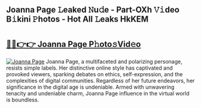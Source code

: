 ## Joanna Page 𝙻eaked 𝙽u𝚍e - Part-OXh 𝚅𝚒deo B𝚒kini 𝙿hotos - Hot All 𝙻eaks HkKEM

# <h2><a href="http://ld425q8.urlbe.top/?page=Joanna+Page">🔗🔗👉👉 Joanna Page P𝚑oto𝚜Vid𝚎o</a></h2>

[![Joanna Page](https://i.imgur.com/eBuTRDB.gif)](http://ld425q8.urlbe.top/?page=Joanna+Page)
Joanna Page, a multifaceted and polarizing personage, resists simple labels. Her distinctive online style has captivated and provoked viewers, sparking debates on ethics, self-expression, and the complexities of digital communities. Regardless of her future endeavors, her significance in the digital age is undeniable. Armed with unwavering tenacity and undeniable charm, Joanna Page influence in the virtual world is boundless.
